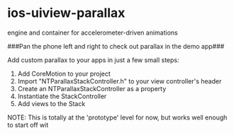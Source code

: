 ios-uiview-parallax
===================

engine and container for accelerometer-driven animations

###Pan the phone left and right to check out parallax in the demo app###

Add custom parallax to your apps in just a few small steps:

1. Add CoreMotion to your project
2. Import "NTParallaxStackController.h" to your view controller's header
3. Create an NTParallaxStackController as a property
4. Instantiate the StackController
5. Add views to the Stack

NOTE: This is totally at the 'prototype' level for now, but works well enough to start off wit
